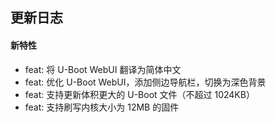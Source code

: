 ## 更新日志

#### 新特性

- feat: 将 U-Boot WebUI 翻译为简体中文
- feat: 优化 U-Boot WebUI，添加侧边导航栏，切换为深色背景
- feat: 支持更新体积更大的 U-Boot 文件（不超过 1024KB）
- feat: 支持刷写内核大小为 12MB 的固件
